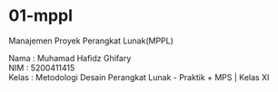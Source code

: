 # 01-mppl

Manajemen Proyek Perangkat Lunak(MPPL)                                                                          

Nama  : Muhamad Hafidz Ghifary                                                                                                                                                  
NIM   : 5200411415                                                                                                                                                                 
Kelas : Metodologi Desain Perangkat Lunak - Praktik + MPS | Kelas XI      